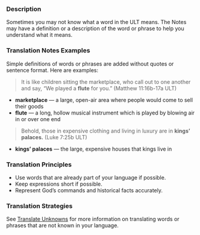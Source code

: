 ### Description

Sometimes you may not know what a word in the ULT means. The Notes may have a definition or a description of the word or phrase to help you understand what it means.

### Translation Notes Examples

Simple definitions of words or phrases are added without quotes or sentence format. Here are examples:

> It is like children sitting the marketplace, who call out to one another and say, “We played a **flute** for you.” (Matthew 11:16b-17a ULT)

* **marketplace** — a large, open-air area where people would come to sell their goods
* **flute** — a long, hollow musical instrument which is played by blowing air in or over one end

> Behold, those in expensive clothing and living in luxury are in **kings’ palaces.** (Luke 7:25b ULT)

* **kings’ palaces** — the large, expensive houses that kings live in

### Translation Principles

* Use words that are already part of your language if possible.
* Keep expressions short if possible.
* Represent God’s commands and historical facts accurately.

### Translation Strategies

See [Translate Unknowns](../translate-unknown/01.md) for more information on translating words or phrases that are not known in your language.
